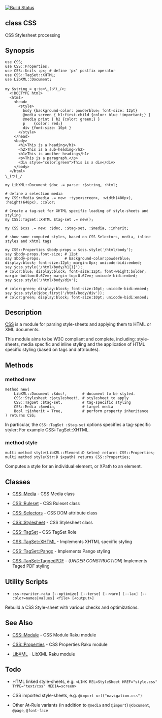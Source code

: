 [![Build Status](https://travis-ci.org/css-raku/CSS-raku.svg?branch=master)](https://travis-ci.org/css-raku/CSS-raku)

class CSS
---------

CSS Stylesheet processing

Synopsis
--------

    use CSS;
    use CSS::Properties;
    use CSS::Units :px; # define 'px' postfix operator
    use CSS::TagSet::XHTML;
    use LibXML::Document;

    my $string = q:to<\_(ツ)_/>;
      <!DOCTYPE html>
      <html>
        <head>
          <style>
            body {background-color: powderblue; font-size: 12pt}
            @media screen { h1:first-child {color: blue !important;} }
            @media print { h2 {color: green;} }
            p    {color: red;}
            div {font-size: 10pt }
          </style>
        </head>
        <body>
          <h1>This is a heading</h1>
          <h2>This is a sub-heading</h2>
          <h1>This is another heading</h1>
          <p>This is a paragraph.</p>
          <div style="color:green">This is a div</div>
        </body>
      </html>
    \_(ツ)_/

    my LibXML::Document $doc .= parse: :$string, :html;

    # define a selection media
    my CSS::Media $media .= new: :type<screen>, :width(480px), :height(640px), :color;

    # Create a tag-set for XHTML specific loading of style-sheets and styling
    my CSS::TagSet::XHTML $tag-set .= new();

    my CSS $css .= new: :$doc, :$tag-set, :$media, :inherit;

    # show some computed styles, based on CSS Selectors, media, inline styles and xhtml tags

    my CSS::Properties $body-props = $css.style('/html/body');
    say $body-props.font-size; # 12pt
    say $body-props;           # background-color:powderblue; display:block; font-size:12pt; margin:8px; unicode-bidi:embed;
    say $css.style('/html/body/h1[1]');
    # color:blue; display:block; font-size:12pt; font-weight:bolder; margin-bottom:0.67em; margin-top:0.67em; unicode-bidi:embed;
    say $css.style('/html/body/div');

    # color:green; display:block; font-size:10pt; unicode-bidi:embed;
    say $css.style($doc.first('/html/body/div'));
    # color:green; display:block; font-size:10pt; unicode-bidi:embed;

Description
-----------

[CSS](https://css-raku.github.io/CSS-raku) is a module for parsing style-sheets and applying them to HTML or XML documents.

This module aims to be W3C compliant and complete, including: style-sheets, media specific and inline styling and the application of HTML specific styling (based on tags and attributes).

Methods
-------

### method new

    method new(
        LibXML::Document :$doc!,       # document to be styled.
        CSS::Stylesheet :$stylesheet!, # stylesheet to apply
        CSS::TagSet :$tag-set,         # tag-specific styling
        CSS::Media :$media,            # target media
        Bool :$inherit = True,         # perform property inheritance
    ) returns CSS;

In particular, the `CSS::TagSet :$tag-set` options specifies a tag-specific styler; For example CSS::TagSet::XHTML. 

### method style

    multi method style(LibXML::Element:D $elem) returns CSS::Properties;
    multi method style(Str:D $xpath) returns CSS::Properties;

Computes a style for an individual element, or XPath to an element.

Classes
-------

  * [CSS::Media](https://css-raku.github.io/CSS-raku/Media) - CSS Media class

  * [CSS::Ruleset](https://css-raku.github.io/CSS-raku/Ruleset) - CSS Ruleset class

  * [CSS::Selectors](https://css-raku.github.io/CSS-raku/Selectors) - CSS DOM attribute class

  * [CSS::Stylesheet](https://css-raku.github.io/CSS-raku/Stylesheet) - CSS Stylesheet class

  * [CSS::TagSet](https://css-raku.github.io/CSS-raku/TagSet) - CSS TagSet Role

  * [CSS::TagSet::XHTML](https://css-raku.github.io/CSS-raku/TagSet/XHTML) - Implements XHTML specific styling

  * [CSS::TagSet::Pango](https://css-raku.github.io/CSS-raku/TagSet/Pango) - Implements Pango styling

  * [CSS::TagSet::TaggedPDF](https://css-raku.github.io/CSS-raku/TagSet/TaggedPDF) - (*UNDER CONSTRUCTION*) Implements Taged PDF styling

Utility Scripts
---------------

  * `css-rewriter.raku [--optimize] [--terse] [--warn] [--lax] [--color=names|values] <file> [<output>]`

Rebuild a CSS Style-sheet with various checks and optimizations.

See Also
--------

  * [CSS::Module](https://css-raku.github.io/CSS-Module-raku) - CSS Module Raku module

  * [CSS::Properties](https://css-raku.github.io/CSS-Properties-raku) - CSS Properties Raku module

  * [LibXML](https://libxml-raku.github.io/LibXML-raku/) - LibXML Raku module

Todo
----

- HTML linked style-sheets, e.g. `<LINK REL=StyleSheet HREF="style.css" TYPE="text/css" MEDIA=screen>`

- CSS imported style-sheets, e.g. `@import url("navigation.css")`

- Other At-Rule variants (in addition to `@media` and `@import`) `@document`, `@page`, `@font-face`

